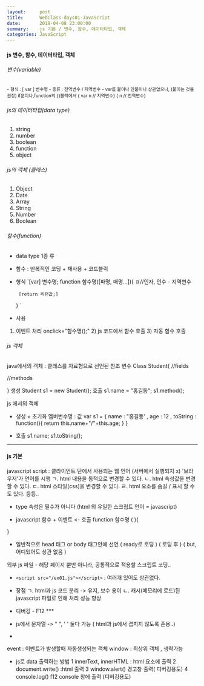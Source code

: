 ```yaml
---
layout:     post
title:      WebClass-days01-JavaScript
date:       2019-04-08 23:00:00
summary:    js 기본 / 변수, 함수, 데이터타입, 객체
categories: JavaScript
---
```

#### js 변수, 함수, 데이터타입, 객체

###### 변수(variable)
<small>
- 형식 : [ var ] 변수명
- 종류 : 전역변수 / 지역변수
- var를 붙이나 안붙이나 상관없으나,
(붙이는 것을 권장)
if문이나,function의 {}블럭에서
{ var n // 지역변수}
{     n  // 전역변수}

</small>



###### js의 데이터타입(data type)
1. string
2. number
3. boolean
4. function
5. object


###### js의 객체 (클래스)
1. Object
2. Date
3. Array
4. String
5. Number
6. Boolean

###### 함수(function)
- data type 1종 류

- 함수 : 반복적인 코딩 + 재사용 + 코드블럭

- 형식
`[var] 변수명;
   function 함수명([파명, 매명...]){  ㅍ//인자, 인수  - 지역변수
	   
	   [return 리턴값;]
   } 
`



- 사용
1) 이벤트 처리    onclick="함수명();"
   2) js  코드에서 함수 호출
   3) 자동 함수 호출


###### js 객체 
java에서의 객체 
: 클래스를 자료형으로 선언된 참조 변수
Class Student{
//fields

//methods

}
생성
Student s1 = new Student();
호출
s1.name = "홍길동";
s1.method();

js 에서의 객체 
- 생성 + 초기화
 멤버변수명 : 값
var s1 = {
		name : "홍길동'
        , age : 12
        , toString : function(){
		return this.name+"/"+this.age;
        }
}

- 호출
s1.name;
s1.toString();



- - -
#### js 기본

javascript
script : 클라이언트 단에서 사용되는 웹 언어 (서버에서 실행되지 x)
            '브라우저'가 언어를 시행
ㄱ. html 내용을 동적으로 변경할 수 있다.
ㄴ. html 속성값을 변경할 수 있다.
ㄷ. html 스타일(css)을 변경할 수 있다.
ㄹ. html 요소를 숨길 / 표시 할 수 도 있다.
등등..


- type 속성은 필수가 아니다 (html 의 유일한 스크립트 언어 = javascript)

- javascript 함수 + 이벤트
<- 
호출
function 함수명 ( 	){

}

- 일반적으로 head 태그 or body 태그안에 선언
( ready로 로딩 )   ( 로딩 후 ) 
( but, 어디있어도 상관 없음 )

외부 js 파일 - 해당 페이지 뿐만 아니라, 공통적으로 적용할 스크립트 코딩.. 

- `<script src="/ex01.js"></script>`
: 여러개 있어도 상관없다.
- 장점
ㄱ. html과 js 코드 분리 -> 유지, 보수 용이
ㄴ. 캐시(메모리에 로드)된 javascript 파일로 인해 처리 성능 향상


- 디버깅 - F12 ***



- js에서 문자열 -> " ", ' ' 둘다 가능
( html과 js에서 겹치지 않도록 혼용..)

- 
event : 이벤트가 발생할때 자동생성되는 객체
window : 최상위 객체 , 생략가능



- js로 data 출력하는 방법
1 innerText, innerHTML : html 요소에 출력
2 document.write() :html 출력
3 window.alert() 		경고창 출력( 디버깅용도)
4 console.log()        f12 console 창에 출력 (디버깅용도)








